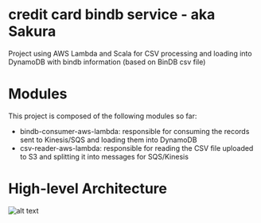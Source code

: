 # credit card bindb service - aka Sakura
Project using AWS Lambda and Scala for CSV processing and loading into DynamoDB with bindb information (based on BinDB csv file)

# Modules

This project is composed of the following modules so far:
- bindb-consumer-aws-lambda: responsible for consuming the records sent to Kinesis/SQS and loading them into DynamoDB
- csv-reader-aws-lambda: responsible for reading the CSV file uploaded to S3 and splitting it into messages for SQS/Kinesis

# High-level Architecture

![alt text](https://github.com/andersonkmi/credit-card-bindb-service-aws/img/architecture.jpg "Architecture")